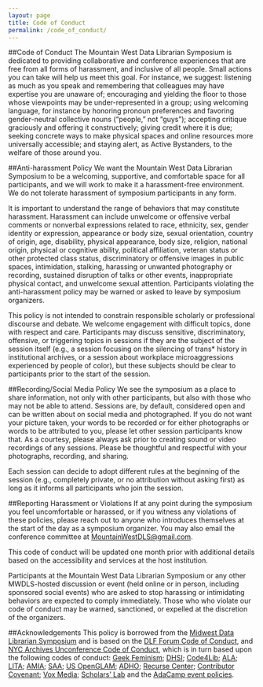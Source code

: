 ```yaml
---
layout: page
title: Code of Conduct
permalink: /code_of_conduct/
---
```


##Code of Conduct
The Mountain West Data Librarian Symposium is dedicated to providing collaborative and conference experiences that are free from all forms of harassment, and inclusive of all people. Small actions you can take will help us meet this goal. For instance, we suggest: listening as much as you speak and remembering that colleagues may have expertise you are unaware of; encouraging and yielding the floor to those whose viewpoints may be under-represented in a group; using welcoming language, for instance by honoring pronoun preferences and favoring gender-neutral collective nouns (“people,” not “guys”); accepting critique graciously and offering it constructively; giving credit where it is due; seeking concrete ways to make physical spaces and online resources more universally accessible; and staying alert, as Active Bystanders, to the welfare of those around you.

##Anti-harassment Policy
We want the Mountain West Data Librarian Symposium to be a welcoming, supportive, and comfortable space for all participants, and we will work to make it a harassment-free environment. We do not tolerate harassment of symposium participants in any form.

It is important to understand the range of behaviors that may constitute harassment. Harassment can include unwelcome or offensive verbal comments or nonverbal expressions related to race, ethnicity, sex, gender identity or expression, appearance or body size, sexual orientation, country of origin, age, disability, physical appearance, body size, religion, national origin, physical or cognitive ability, political affiliation, veteran status or other protected class status, discriminatory or offensive images in public spaces, intimidation, stalking, harassing or unwanted photography or recording, sustained disruption of talks or other events, inappropriate physical contact, and unwelcome sexual attention. Participants violating the anti-harassment policy may be warned or asked to leave by symposium organizers.

This policy is not intended to constrain responsible scholarly or professional discourse and debate. We welcome engagement with difficult topics, done with respect and care. Participants may discuss sensitive, discriminatory, offensive, or triggering topics in sessions if they are the subject of the session itself (e.g., a session focusing on the silencing of trans* history in institutional archives, or a session about workplace microaggressions experienced by people of color), but these subjects should be clear to participants prior to the start of the session. 

##Recording/Social Media Policy
We see the symposium as a place to share information, not only with other participants, but also with those who may not be able to attend. Sessions are, by default, considered open and can be written about on social media and photographed. If you do not want your picture taken, your words to be recorded or for either photographs or words to be attributed to you, please let other session participants know that. As a courtesy, please always ask prior to creating sound or video recordings of any sessions. Please be thoughtful and respectful with your photographs, recording, and sharing.

Each session can decide to adopt different rules at the beginning of the session (e.g., completely private, or no attribution without asking first) as long as it informs all participants who join the session.

##Reporting Harassment or Violations
If at any point during the symposium you feel uncomfortable or harassed, or if you witness any violations of these policies, please reach out to anyone who introduces themselves at the start of the day as a symposium organizer. You may also email the conference committee at MountainWestDLS@gmail.com. 

This code of conduct will be updated one month prior with additional details based on the accessibility and services at the host institution.

Participants at the Mountain West Data Librarian Symposium or any other MWDLS-hosted discussion or event (held online or in person, including sponsored social events) who are asked to stop harassing or intimidating behaviors are expected to comply immediately. Those who who violate our code of conduct may be warned, sanctioned, or expelled at the discretion of the organizers.

##Acknowledgements 
This policy is borrowed from the [Midwest Data Librarian Symposium](https://mwdatalibrariansymposium.wordpress.com/code-of-conduct/) and is based on the [DLF Forum Code of Conduct](https://www.diglib.org/about/code-of-conduct/), and [NYC Archives Unconference Code of Conduct](https://nycarchivesunconference.wordpress.com/code-of-conduct/), which is in turn based upon the following codes of conduct: [Geek Feminism](http://geekfeminism.wikia.com/wiki/Conference_anti-harassment); [DHSI](http://www.dhsi.org/events.php); [Code4Lib](http://2016.code4lib.org/conduct.html); [ALA](http://2016.alaannual.org/statement-appropriate-conduct); [LITA](http://forum.lita.org/about/statement-of-appropriate-conduct/); [AMIA](http://www.amiaconference.net/amia-code-of-conduct/); [SAA](http://www2.archivists.org/statements/saa-code-of-conduct#.Vykgrj8XQ69); [US OpenGLAM](https://meta.wikimedia.org/wiki/US_OpenGLAM_Launch/Friendly_space_policy); [ADHO](http://adho.org/administration/conference-coordinating-program-committee/adho-conference-code-conduct); [Recurse Center](https://www.recurse.com/manual); [Contributor Covenant](http://contributor-covenant.org/version/1/4/); [Vox Media](http://code-of-conduct.voxmedia.com); [Scholars’ Lab](http://scholarslab.org/about/charter/) and the [AdaCamp event policies](https://adacamp.org/adacamp-toolkit/policies/#ahp).
